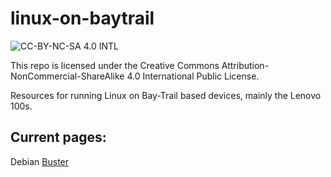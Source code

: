 # linux-on-baytrail
![CC-BY-NC-SA 4.0 INTL](https://i.creativecommons.org/l/by-nc-sa/4.0/88x31.png)

This repo is licensed under the Creative Commons Attribution-NonCommercial-ShareAlike 4.0 International Public License.

Resources for running Linux on Bay-Trail based devices, mainly the Lenovo 100s.

## Current pages:
Debian [Buster](debian/buster.md)
